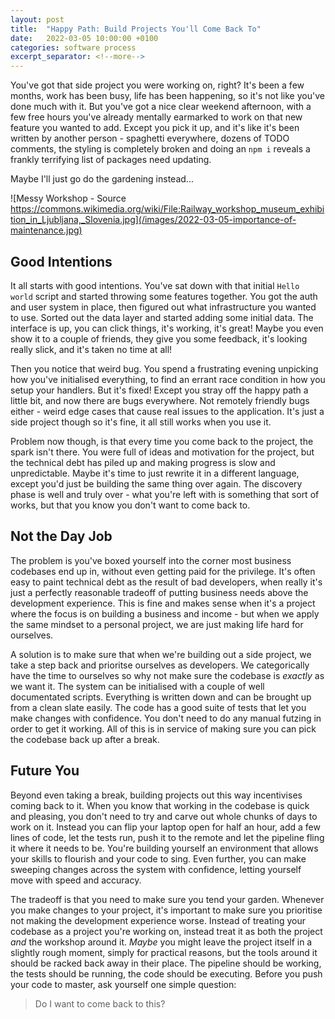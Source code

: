 ```yaml
---
layout: post
title:  "Happy Path: Build Projects You'll Come Back To"
date:   2022-03-05 10:00:00 +0100
categories: software process
excerpt_separator: <!--more-->
---
```

 
You've got that side project you were working on, right? It's been a few months, work has been busy, life has been happening, so it's not like you've done much with it. But you've got a nice clear weekend afternoon, with a few free hours you've already mentally earmarked to work on that new feature you wanted to add. Except you pick it up, and it's like it's been written by another person - spaghetti everywhere, dozens of TODO comments, the styling is completely broken and doing an `npm i` reveals a frankly terrifying list of packages need updating.

Maybe I'll just go do the gardening instead...

![Messy Workshop - Source https://commons.wikimedia.org/wiki/File:Railway_workshop_museum_exhibition_in_Ljubljana,_Slovenia.jpg](/images/2022-03-05-importance-of-maintenance.jpg)

<!--more-->

## Good Intentions

It all starts with good intentions. You've sat down with that initial `Hello world` script and started throwing some features together. You got the auth and user system in place, then figured out what infrastructure you wanted to use. Sorted out the data layer and started adding some initial data. The interface is up, you can click things, it's working, it's great! Maybe you even show it to a couple of friends, they give you some feedback, it's looking really slick, and it's taken no time at all!

Then you notice that weird bug. You spend a frustrating evening unpicking how you've initialised everything, to find an errant race condition in how you setup your handlers. But it's fixed! Except you stray off the happy path a little bit, and now there are bugs everywhere. Not remotely friendly bugs either - weird edge cases that cause real issues to the application. It's just a side project though so it's fine, it all still works when you use it.

Problem now though, is that every time you come back to the project, the spark isn't there. You were full of ideas and motivation for the project, but the technical debt has piled up and making progress is slow and unpredictable. Maybe it's time to just rewrite it in a different language, except you'd just be building the same thing over again. The discovery phase is well and truly over - what you're left with is something that sort of works, but that you know you don't want to come back to.

## Not the Day Job

The problem is you've boxed yourself into the corner most business codebases end up in, without even getting paid for the privilege. It's often easy to paint technical debt as the result of bad developers, when really it's just a perfectly reasonable tradeoff of putting business needs above the development experience. This is fine and makes sense when it's a project where the focus is on building a business and income - but when we apply the same mindset to a personal project, we are just making life hard for ourselves.

A solution is to make sure that when we're building out a side project, we take a step back and prioritse ourselves as developers. We categorically have the time to ourselves so why not make sure the codebase is *exactly* as we want it. The system can be initialised with a couple of well documentated scripts. Everything is written down and can be brought up from a clean slate easily. The code has a good suite of tests that let you make changes with confidence. You don't need to do any manual futzing in order to get it working. All of this is in service of making sure you can pick the codebase back up after a break.

## Future You

Beyond even taking a break, building projects out this way incentivises coming back to it. When you know that working in the codebase is quick and pleasing, you don't need to try and carve out whole chunks of days to work on it. Instead you can flip your laptop open for half an hour, add a few lines of code, let the tests run, push it to the remote and let the pipeline fling it where it needs to be. You're building yourself an environment that allows your skills to flourish and your code to sing. Even further, you can make sweeping changes across the system with confidence, letting yourself move with speed and accuracy.

The tradeoff is that you need to make sure you tend your garden. Whenever you make changes to your project, it's important to make sure you prioritise not making the development experience worse. Instead of treating your codebase as a project you're working on, instead treat it as both the project *and* the workshop around it. *Maybe* you might leave the project itself in a slightly rough moment, simply for practical reasons, but the tools around it should be racked back away in their place. The pipeline should be working, the tests should be running, the code should be executing. Before you push your code to master, ask yourself one simple question:

> Do I want to come back to this?